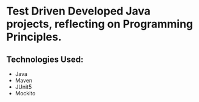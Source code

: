# Test Driven Developed Java projects, reflecting on Programming Principles.
## Technologies Used:
* Java
* Maven
* JUnit5
* Mockito

  



